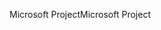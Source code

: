 <span data-ttu-id="e4a1b-101">Microsoft Project</span><span class="sxs-lookup"><span data-stu-id="e4a1b-101">Microsoft Project</span></span>